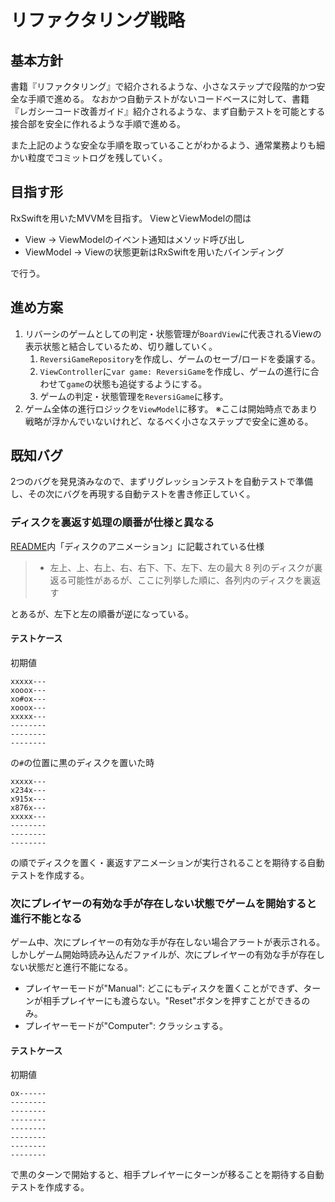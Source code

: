 # リファクタリング戦略
## 基本方針
書籍『リファクタリング』で紹介されるような、小さなステップで段階的かつ安全な手順で進める。
なおかつ自動テストがないコードベースに対して、書籍『レガシーコード改善ガイド』紹介されるような、まず自動テストを可能とする接合部を安全に作れるような手順で進める。

また上記のような安全な手順を取っていることがわかるよう、通常業務よりも細かい粒度でコミットログを残していく。

## 目指す形
RxSwiftを用いたMVVMを目指す。
ViewとViewModelの間は
- View -> ViewModelのイベント通知はメソッド呼び出し
- ViewModel -> Viewの状態更新はRxSwiftを用いたバインディング

で行う。

## 進め方案
1. リバーシのゲームとしての判定・状態管理が`BoardView`に代表されるViewの表示状態と結合しているため、切り離していく。
    1. `ReversiGameRepository`を作成し、ゲームのセーブ/ロードを委譲する。
    1. `ViewController`に`var game: ReversiGame`を作成し、ゲームの進行に合わせて`game`の状態も追従するようにする。
    1. ゲームの判定・状態管理を`ReversiGame`に移す。
1. ゲーム全体の進行ロジックを`ViewModel`に移す。
   ※ここは開始時点であまり戦略が浮かんでいないけれど、なるべく小さなステップで安全に進める。

## 既知バグ
2つのバグを発見済みなので、まずリグレッションテストを自動テストで準備し、その次にバグを再現する自動テストを書き修正していく。

### ディスクを裏返す処理の順番が仕様と異なる
[README](README.md)内「ディスクのアニメーション」に記載されている仕様
> - 左上、上、右上、右、右下、下、左下、左の最大 8 列のディスクが裏返る可能性があるが、ここに列挙した順に、各列内のディスクを裏返す

とあるが、左下と左の順番が逆になっている。

#### テストケース
初期値
```
xxxxx---
xooox---
xo#ox---
xooox---
xxxxx---
--------
--------
--------
```
の`#`の位置に黒のディスクを置いた時
```
xxxxx---
x234x---
x915x---
x876x---
xxxxx---
--------
--------
--------
```
の順でディスクを置く・裏返すアニメーションが実行されることを期待する自動テストを作成する。

### 次にプレイヤーの有効な手が存在しない状態でゲームを開始すると進行不能となる
ゲーム中、次にプレイヤーの有効な手が存在しない場合アラートが表示される。
しかしゲーム開始時読み込んだファイルが、次にプレイヤーの有効な手が存在しない状態だと進行不能になる。
- プレイヤーモードが"Manual": どこにもディスクを置くことができず、ターンが相手プレイヤーにも渡らない。"Reset"ボタンを押すことができるのみ。
- プレイヤーモードが"Computer": クラッシュする。

#### テストケース
初期値
```
ox------
--------
--------
--------
--------
--------
--------
--------
```
で黒のターンで開始すると、相手プレイヤーにターンが移ることを期待する自動テストを作成する。
